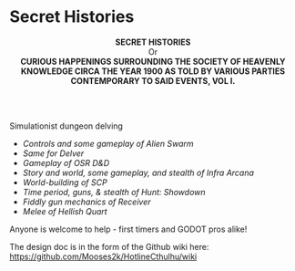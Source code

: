 # Secret Histories

<p align="center">
<b>SECRET HISTORIES</b><br>
Or<br>
<b>CURIOUS HAPPENINGS SURROUNDING THE SOCIETY OF HEAVENLY KNOWLEDGE CIRCA THE YEAR 1900 AS TOLD BY VARIOUS PARTIES CONTEMPORARY TO SAID EVENTS, VOL I.</b>
</p>
<br>
<br>

Simulationist dungeon delving

* _Controls and some gameplay of Alien Swarm_
* _Same for Delver_
* _Gameplay of OSR D&D_
* _Story and world, some gameplay, and stealth of Infra Arcana_
* _World-building of SCP_
* _Time period, guns, & stealth of Hunt: Showdown_
* _Fiddly gun mechanics of Receiver_
* _Melee of Hellish Quart_


Anyone is welcome to help - first timers and GODOT pros alike!

The design doc is in the form of the Github wiki here: https://github.com/Mooses2k/HotlineCthulhu/wiki

